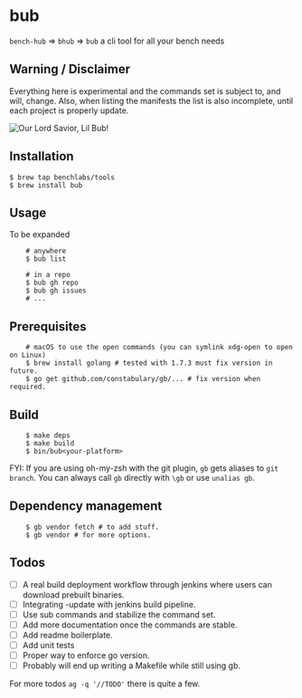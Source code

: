 # bub

`bench-hub` ⇒ `bhub` ⇒ `bub` a cli tool for all your bench needs

## Warning / Disclaimer

Everything here is experimental and the commands set is subject to, and will,
change. Also, when listing the manifests the list is also incomplete, until each
project is properly update.

![Our Lord Savior, Lil Bub!](https://upload.wikimedia.org/wikipedia/commons/thumb/3/3f/Lil_Bub_2013_%28crop_for_thumb%29.jpg/440px-Lil_Bub_2013_%28crop_for_thumb%29.jpg)

## Installation

    $ brew tap benchlabs/tools
    $ brew install bub

## Usage

To be expanded

        # anywhere
        $ bub list

        # in a repo
        $ bub gh repo
        $ bub gh issues
        # ...

## Prerequisites

        # macOS to use the open commands (you can symlink xdg-open to open on Linux)
        $ brew install golang # tested with 1.7.3 must fix version in future.
        $ go get github.com/constabulary/gb/... # fix version when required.

## Build

        $ make deps
        $ make build
        $ bin/bub<your-platform>

FYI: If you are using oh-my-zsh with the git plugin, `gb` gets aliases to `git branch`. You
can always call `gb` directly with `\gb` or use `unalias gb`.

## Dependency management

        $ gb vendor fetch # to add stuff.
        $ gb vendor # for more options.

## Todos

- [ ] A real build deployment workflow through jenkins where users can download
  prebuilt binaries.
- [ ] Integrating -update with jenkins build pipeline.
- [ ] Use sub commands and stabilize the command set.
- [ ] Add more documentation once the commands are stable.
- [ ] Add readme boilerplate.
- [ ] Add unit tests
- [ ] Proper way to enforce go version.
- [ ] Probably will end up writing a Makefile while still using gb.

For more todos `ag -q '//TODO'` there is quite a few.
